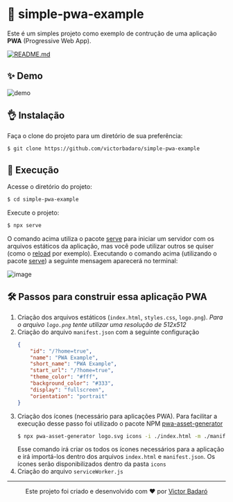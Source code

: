# 📱 simple-pwa-example
Este é um simples projeto como exemplo de contrução de uma aplicação **PWA** (Progressive Web App).

[![README.md](https://img.shields.io/badge/-Read%20in%20English-brightgreen?style=for-the-badge)](./README.md)

## ✨ Demo
![demo](https://user-images.githubusercontent.com/9096344/150696033-be1e48ec-14f2-4441-b990-739175ea24c8.gif)

## 👌 Instalação
Faça o clone do projeto para um diretório de sua preferência:
```bash
$ git clone https://github.com/victorbadaro/simple-pwa-example
```

## 🚀 Execução
Acesse o diretório do projeto:
```bash
$ cd simple-pwa-example
```
Execute o projeto:
```bash
$ npx serve
```
O comando acima utiliza o pacote [serve](https://github.com/vercel/serve) para iniciar um servidor com os arquivos estáticos da aplicação, mas você pode utilizar outros se quiser (como o [reload](https://github.com/alallier/reload) por exemplo).
Executando o comando acima (utilizando o pacote [serve](https://github.com/vercel/serve)) a seguinte mensagem aparecerá no terminal:

![image](https://user-images.githubusercontent.com/9096344/150695724-e1950d5d-12d3-4f3b-9008-c70d08ba54c0.png)

## 🛠 Passos para construir essa aplicação PWA
1. Criação dos arquivos estáticos (`index.html`, `styles.css`, `logo.png`). _Para o arquivo `logo.png` tente utilizar uma resolução de 512x512_
2. Criação do arquivo `manifest.json` com a seguinte configuração
    ```json
    {
        "id": "/?home=true",
        "name": "PWA Example",
        "short_name": "PWA Example",
        "start_url": "/?home=true",
        "theme_color": "#fff",
        "background_color": "#333",
        "display": "fullscreen",
        "orientation": "portrait"
    }
    ```
3. Criação dos ícones (necessário para aplicações PWA). Para facilitar a execução desse passo foi utilizado o pacote NPM [pwa-asset-generator](https://github.com/onderceylan/pwa-asset-generator)
    ```bash
    $ npx pwa-asset-generator logo.svg icons -i ./index.html -m ./manifest.json
    ```
    Esse comando irá criar os todos os ícones necessários para a aplicação e irá importá-los dentro dos arquivos `index.html` e `manifest.json`. Os ícones serão disponibilizados dentro da pasta `icons`
4. Criação do arquivo `serviceWorker.js`

---

<p align="center">Este projeto foi criado e desenvolvido com ❤ por <a href="https://github.com/victorbadaro">Victor Badaró</a></p>
